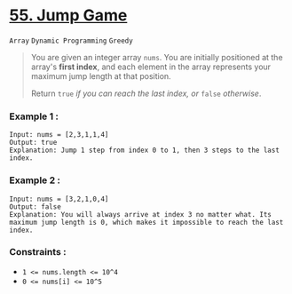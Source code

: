 # [55. Jump Game](https://leetcode.com/problems/jump-game/ "LeedCpde")
`Array` `Dynamic Programming` `Greedy`

> You are given an integer array `nums`. You are initially positioned at the array's **first index**, and each element in the array represents your maximum jump length at that position.
>
> Return `true` *if you can reach the last index, or* `false` *otherwise*.

### Example 1 :
    Input: nums = [2,3,1,1,4]
    Output: true
    Explanation: Jump 1 step from index 0 to 1, then 3 steps to the last index.

### Example 2 :
    Input: nums = [3,2,1,0,4]
    Output: false
    Explanation: You will always arrive at index 3 no matter what. Its maximum jump length is 0, which makes it impossible to reach the last index.
 

### Constraints :
* `1 <= nums.length <= 10^4`
* `0 <= nums[i] <= 10^5`

